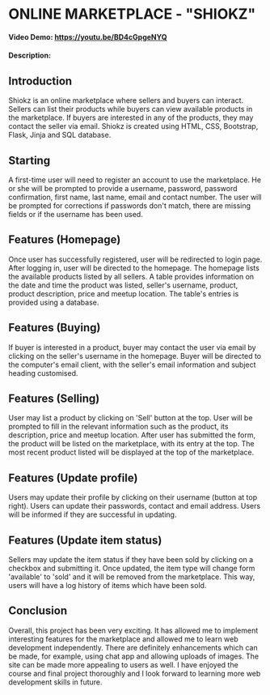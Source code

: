 # ONLINE MARKETPLACE - "SHIOKZ"
#### Video Demo:  https://youtu.be/BD4cGpgeNYQ
#### Description:

Introduction
---------------
Shiokz is an online marketplace where sellers and buyers can interact. Sellers can list their products while buyers can view available products in the marketplace. If buyers are interested in any of the products, they may contact the seller via email. Shiokz is created using HTML, CSS, Bootstrap, Flask, Jinja and SQL database.


Starting
---------------
A first-time user will need to register an account to use the marketplace. He or she will be prompted to provide a username, password, password confirmation, first name, last name, email and contact number. The user will be prompted for corrections if passwords don't match, there are missing fields or if the username has been used.

Features (Homepage)
---------------
Once user has successfully registered, user will be redirected to login page. After logging in, user will be directed to the homepage. The homepage lists the available products listed by all sellers. A table provides information on the date and time the product was listed, seller's username, product, product description, price and meetup location. The table's entries is provided using a database.

Features (Buying)
---------------
If buyer is interested in a product, buyer may contact the user via email by clicking on the seller's username in the homepage. Buyer will be directed to the computer's email client, with the seller's email information and subject heading customised.

Features (Selling)
---------------
User may list a product by clicking on 'Sell' button at the top. User will be prompted to fill in the relevant information such as the product, its description, price and meetup location. After user has submitted the form, the product will be listed on the marketplace, with its entry at the top. The most recent product listed will be displayed at the top of the marketplace.

Features (Update profile)
---------------
Users may update their profile by clicking on their username (button at top right). Users can update their passwords, contact and email address. Users will be informed if they are successful in updating.

Features (Update item status)
---------------
Sellers may update the item status if they have been sold by clicking on a checkbox and submitting it. Once updated, the item type will change form 'available' to 'sold' and it will be removed from the marketplace. This way, users will have a log history of items which have been sold.

Conclusion
---------------
Overall, this project has been very exciting. It has allowed me to implement interesting features for the marketplace and allowed me to learn web development independently. There are definitely enhancements which can be made, for example, using chat app and allowing uploads of images. The site can be made more appealing to users as well. I have enjoyed the course and final project thoroughly and I look forward to learning more web development skills in future.





